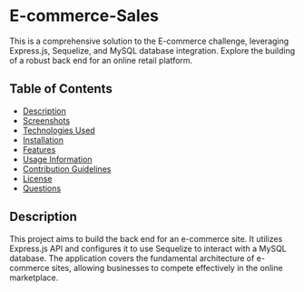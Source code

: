 # E-commerce-Sales
This is a comprehensive solution to the E-commerce challenge, leveraging Express.js, Sequelize, and MySQL database integration. Explore the building of a robust back end for an online retail platform.


## Table of Contents
- [Description](#description)
- [Screenshots](#screenshots)
- [Technologies Used](#technologies-used)
- [Installation](#installation)
- [Features](#features)
- [Usage Information](#usage-information)
- [Contribution Guidelines](#contribution-guidelines)
- [License](#license)
- [Questions](#questions)


## Description
This project aims to build the back end for an e-commerce site. It utilizes Express.js API and configures it to use Sequelize to interact with a MySQL database. The application covers the fundamental architecture of e-commerce sites, allowing businesses to compete effectively in the online marketplace.
